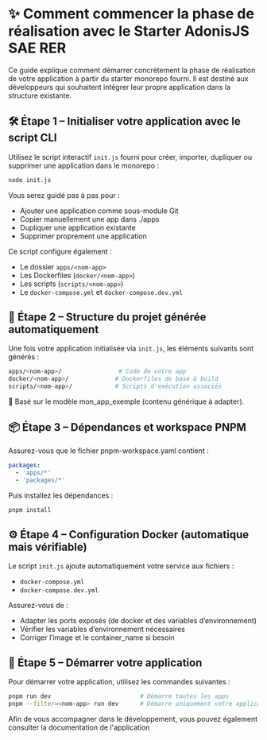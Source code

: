 # ✨ Comment commencer la phase de réalisation avec le Starter AdonisJS SAE RER

Ce guide explique comment démarrer concrètement la phase de réalisation de votre application à partir du starter
monorepo fourni. Il est destiné aux développeurs qui souhaitent intégrer leur propre application dans la structure
existante.

## 🛠️ Étape 1 – Initialiser votre application avec le script CLI

Utilisez le script interactif `init.js` fourni pour créer, importer, dupliquer ou supprimer une application dans le
monorepo :

```bash
node init.js
```

Vous serez guidé pas à pas pour :

* Ajouter une application comme sous-module Git
* Copier manuellement une app dans ./apps
* Dupliquer une application existante
* Supprimer proprement une application

Ce script configure également :

* Le dossier `apps/<nom-app>`
* Les Dockerfiles (`docker/<nom-app>`)
* Les scripts (`scripts/<nom-app>`)
* Le `docker-compose.yml` et `docker-compose.dev.yml`

## 🧱 Étape 2 – Structure du projet générée automatiquement

Une fois votre application initialisée via `init.js`, les éléments suivants sont générés :

```bash
apps/<nom-app>/                # Code de votre app
docker/<nom-app>/             # Dockerfiles de base & build
scripts/<nom-app>/            # Scripts d'exécution associés
```

🔁 Basé sur le modèle mon_app_exemple (contenu générique à adapter).

## 📦 **Étape 3 – Dépendances et workspace PNPM**

Assurez-vous que le fichier pnpm-workspace.yaml contient :

```yml
packages:
  - 'apps/*'
  - 'packages/*'
```

Puis installez les dépendances :

```bash
pnpm install
```

## ⚙️ **Étape 4 – Configuration Docker (automatique mais vérifiable)**

Le script `init.js` ajoute automatiquement votre service aux fichiers :

* `docker-compose.yml`
* `docker-compose.dev.yml`

Assurez-vous de :

* Adapter les ports exposés (de docker et des variables d’environnement)
* Vérifier les variables d’environnement nécessaires
* Corriger l’image et le container_name si besoin

## 🚀 **Étape 5 – Démarrer votre application**

Pour démarrer votre application, utilisez les commandes suivantes :

```bash
pnpm run dev                         # Démarre toutes les apps
pnpm --filter=<nom-app> run dev      # Démarre uniquement votre application
```

Afin de vous accompagner dans le développement, vous pouvez également consulter la documentation de l'application